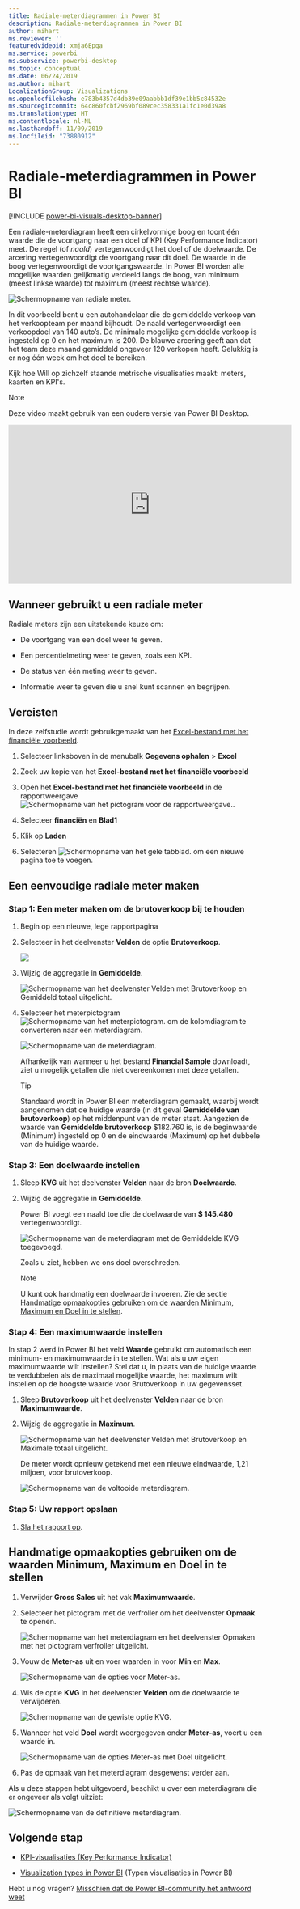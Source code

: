 ```yaml
---
title: Radiale-meterdiagrammen in Power BI
description: Radiale-meterdiagrammen in Power BI
author: mihart
ms.reviewer: ''
featuredvideoid: xmja6Epqa
ms.service: powerbi
ms.subservice: powerbi-desktop
ms.topic: conceptual
ms.date: 06/24/2019
ms.author: mihart
LocalizationGroup: Visualizations
ms.openlocfilehash: e783b4357d4db39e09aabbb1df39e1bb5c84532e
ms.sourcegitcommit: 64c860fcbf2969bf089cec358331a1fc1e0d39a8
ms.translationtype: HT
ms.contentlocale: nl-NL
ms.lasthandoff: 11/09/2019
ms.locfileid: "73880912"
---
```

# <a name="radial-gauge-charts-in-power-bi"></a>Radiale-meterdiagrammen in Power BI

[!INCLUDE [power-bi-visuals-desktop-banner](../includes/power-bi-visuals-desktop-banner.md)]

Een radiale-meterdiagram heeft een cirkelvormige boog en toont één waarde die de voortgang naar een doel of KPI (Key Performance Indicator) meet. De regel (of *naald*) vertegenwoordigt het doel of de doelwaarde. De arcering vertegenwoordigt de voortgang naar dit doel. De waarde in de boog vertegenwoordigt de voortgangswaarde. In Power BI worden alle mogelijke waarden gelijkmatig verdeeld langs de boog, van minimum (meest linkse waarde) tot maximum (meest rechtse waarde).

![Schermopname van radiale meter.](media/power-bi-visualization-radial-gauge-charts/gauge-m.png)

In dit voorbeeld bent u een autohandelaar die de gemiddelde verkoop van het verkoopteam per maand bijhoudt. De naald vertegenwoordigt een verkoopdoel van 140 auto’s. De minimale mogelijke gemiddelde verkoop is ingesteld op 0 en het maximum is 200.  De blauwe arcering geeft aan dat het team deze maand gemiddeld ongeveer 120 verkopen heeft. Gelukkig is er nog één week om het doel te bereiken.

Kijk hoe Will op zichzelf staande metrische visualisaties maakt: meters, kaarten en KPI's.
   > [!NOTE]
   > Deze video maakt gebruik van een oudere versie van Power BI Desktop.
   > 
   > 
<iframe width="560" height="315" src="https://www.youtube.com/embed/xmja6EpqaO0?list=PL1N57mwBHtN0JFoKSR0n-tBkUJHeMP2cP" frameborder="0" allowfullscreen></iframe>

## <a name="when-to-use-a-radial-gauge"></a>Wanneer gebruikt u een radiale meter

Radiale meters zijn een uitstekende keuze om:

* De voortgang van een doel weer te geven.

* Een percentielmeting weer te geven, zoals een KPI.

* De status van één meting weer te geven.

* Informatie weer te geven die u snel kunt scannen en begrijpen.

## <a name="prerequisites"></a>Vereisten

In deze zelfstudie wordt gebruikgemaakt van het [Excel-bestand met het financiële voorbeeld](https://download.microsoft.com/download/9/6/D/96DDC2FF-2568-491D-AAFA-AFDD6F763AE3/Retail%20Analysis%20Sample%20PBIX.pbix).

1. Selecteer linksboven in de menubalk **Gegevens ophalen** > **Excel**
   
2. Zoek uw kopie van het **Excel-bestand met het financiële voorbeeld**

1. Open het **Excel-bestand met het financiële voorbeeld** in de rapportweergave ![Schermopname van het pictogram voor de rapportweergave.](media/power-bi-visualization-kpi/power-bi-report-view.png).

1. Selecteer **financiën** en **Blad1**

1. Klik op **Laden**

1. Selecteren ![Schermopname van het gele tabblad.](media/power-bi-visualization-kpi/power-bi-yellow-tab.png) om een nieuwe pagina toe te voegen.



## <a name="create-a-basic-radial-gauge"></a>Een eenvoudige radiale meter maken

### <a name="step-1-create-a-gauge-to-track-gross-sales"></a>Stap 1: Een meter maken om de brutoverkoop bij te houden

1. Begin op een nieuwe, lege rapportpagina

1. Selecteer in het deelvenster **Velden** de optie **Brutoverkoop**.

   ![](media/power-bi-visualization-radial-gauge-charts/grosssalesvalue-new.png)

1. Wijzig de aggregatie in **Gemiddelde**.

   ![Schermopname van het deelvenster Velden met Brutoverkoop en Gemiddeld totaal uitgelicht.](media/power-bi-visualization-radial-gauge-charts/changetoaverage-new.png)

1. Selecteer het meterpictogram ![Schermopname van het meterpictogram.](media/power-bi-visualization-radial-gauge-charts/gaugeicon-new.png) om de kolomdiagram te converteren naar een meterdiagram.

    ![Schermopname van de meterdiagram.](media/power-bi-visualization-radial-gauge-charts/gauge-no-target.png)

    Afhankelijk van wanneer u het bestand **Financial Sample** downloadt, ziet u mogelijk getallen die niet overeenkomen met deze getallen.

    > [!TIP]
    > Standaard wordt in Power BI een meterdiagram gemaakt, waarbij wordt aangenomen dat de huidige waarde (in dit geval **Gemiddelde van brutoverkoop**) op het middenpunt van de meter staat. Aangezien de waarde van **Gemiddelde brutoverkoop** $182.760 is, is de beginwaarde (Minimum) ingesteld op 0 en de eindwaarde (Maximum) op het dubbele van de huidige waarde.

### <a name="step-3-set-a-target-value"></a>Stap 3: Een doelwaarde instellen

1. Sleep **KVG** uit het deelvenster **Velden** naar de bron **Doelwaarde**.

1. Wijzig de aggregatie in **Gemiddelde**.

   Power BI voegt een naald toe die de doelwaarde van **$ 145.480** vertegenwoordigt.

   ![Schermopname van de meterdiagram met de Gemiddelde KVG toegevoegd.](media/power-bi-visualization-radial-gauge-charts/gaugeinprogress-new.png)

    Zoals u ziet, hebben we ons doel overschreden.

   > [!NOTE]
   > U kunt ook handmatig een doelwaarde invoeren. Zie de sectie [Handmatige opmaakopties gebruiken om de waarden Minimum, Maximum en Doel in te stellen](#use-manual-format-options-to-set-minimum-maximum-and-target-values).

### <a name="step-4-set-a-maximum-value"></a>Stap 4: Een maximumwaarde instellen

In stap 2 werd in Power BI het veld **Waarde** gebruikt om automatisch een minimum- en maximumwaarde in te stellen. Wat als u uw eigen maximumwaarde wilt instellen? Stel dat u, in plaats van de huidige waarde te verdubbelen als de maximaal mogelijke waarde, het maximum wilt instellen op de hoogste waarde voor Brutoverkoop in uw gegevensset.

1. Sleep **Brutoverkoop** uit het deelvenster **Velden** naar de bron **Maximumwaarde**.

1. Wijzig de aggregatie in **Maximum**.

   ![Schermopname van het deelvenster Velden met Brutoverkoop en Maximale totaal uitgelicht.](media/power-bi-visualization-radial-gauge-charts/setmaximum-new.png)

   De meter wordt opnieuw getekend met een nieuwe eindwaarde, 1,21 miljoen, voor brutoverkoop.

   ![Schermopname van de voltooide meterdiagram.](media/power-bi-visualization-radial-gauge-charts/power-bi-final-gauge.png)

### <a name="step-5-save-your-report"></a>Stap 5: Uw rapport opslaan

1. [Sla het rapport op](../service-report-save.md).

## <a name="use-manual-format-options-to-set-minimum-maximum-and-target-values"></a>Handmatige opmaakopties gebruiken om de waarden Minimum, Maximum en Doel in te stellen

1. Verwijder **Gross Sales** uit het vak **Maximumwaarde**.

1. Selecteer het pictogram met de verfroller om het deelvenster **Opmaak** te openen.

   ![Schermopname van het meterdiagram en het deelvenster Opmaken met het pictogram verfroller uitgelicht.](media/power-bi-visualization-radial-gauge-charts/power-bi-roller.png)

1. Vouw de **Meter-as** uit en voer waarden in voor **Min** en **Max**.

    ![Schermopname van de opties voor Meter-as.](media/power-bi-visualization-radial-gauge-charts/power-bi-gauge-axis.png)

1. Wis de optie **KVG** in het deelvenster **Velden** om de doelwaarde te verwijderen.

    ![Schermopname van de gewiste optie KVG.](media/power-bi-visualization-radial-gauge-charts/pbi-remove-target.png)

1. Wanneer het veld **Doel** wordt weergegeven onder **Meter-as**, voert u een waarde in.

     ![Schermopname van de opties Meter-as met Doel uitgelicht.](media/power-bi-visualization-radial-gauge-charts/power-bi-gauge-target.png)

1. Pas de opmaak van het meterdiagram desgewenst verder aan.

Als u deze stappen hebt uitgevoerd, beschikt u over een meterdiagram die er ongeveer als volgt uitziet:

![Schermopname van de definitieve meterdiagram.](media/power-bi-visualization-radial-gauge-charts/power-bi-final.png)

## <a name="next-step"></a>Volgende stap

* [KPI-visualisaties (Key Performance Indicator)](power-bi-visualization-kpi.md)

* [Visualization types in Power BI](power-bi-visualization-types-for-reports-and-q-and-a.md) (Typen visualisaties in Power BI)

Hebt u nog vragen? [Misschien dat de Power BI-community het antwoord weet](https://community.powerbi.com/)
